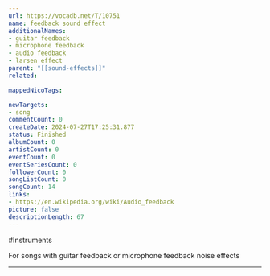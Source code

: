 ```yaml
---
url: https://vocadb.net/T/10751
name: feedback sound effect
additionalNames: 
- guitar feedback
- microphone feedback
- audio feedback
- larsen effect
parent: "[[sound-effects]]"
related:

mappedNicoTags:

newTargets:
- song
commentCount: 0
createDate: 2024-07-27T17:25:31.877
status: Finished
albumCount: 0
artistCount: 0
eventCount: 0
eventSeriesCount: 0
followerCount: 0
songListCount: 0
songCount: 14
links: 
- https://en.wikipedia.org/wiki/Audio_feedback
picture: false
descriptionLength: 67
---
```


#Instruments

For songs with guitar feedback or microphone feedback noise effects

---


